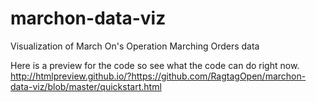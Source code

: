 # marchon-data-viz
Visualization of March On's Operation Marching Orders data

Here is a preview for the code so see what the code can do right now.
http://htmlpreview.github.io/?https://github.com/RagtagOpen/marchon-data-viz/blob/master/quickstart.html 


